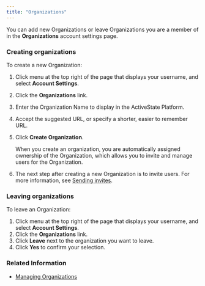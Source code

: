 ```yaml
---
title: "Organizations"
---
```


You can add new Organizations or leave Organizations you are a member of in the **Organizations** account settings page.<!--more--> 

### Creating organizations

To create a new Organization:

1. Click menu at the top right of the page that displays your username, and select **Account Settings**.
2. Click the **Organizations** link.
3. Enter the Organization Name to display in the ActiveState Platform.
4. Accept the suggested URL, or specify a shorter, easier to remember URL.
5. Click **Create Organization**.

	When you create an organization, you are automatically assigned ownership of the Organization, which allows you to invite and manage users for the Organization.
6. The next step after creating a new Organization is to invite users. For more information, see [Sending invites](/organizations/#sending-invites).   

### Leaving organizations

To leave an Organization:

1. Click menu at the top right of the page that displays your username, and select **Account Settings**.
2. Click the **Organizations** link.
3. Click **Leave** next to the organization you want to leave.
4. Click **Yes** to confirm your selection.

### Related Information

* [Managing Organizations](/organizations/)
